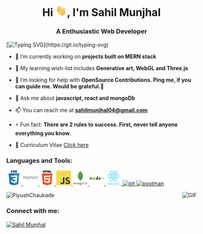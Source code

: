 <h1 align="center">Hi <img src="https://github.com/ABSphreak/ABSphreak/blob/master/gifs/Hi.gif" width="30px">, I'm Sahil Munjhal</h1>
<h3 align="center">A Enthusiastic Web Developer</h3>




[![Typing SVG](https://readme-typing-svg.herokuapp.com?font=Architects+Daughter&color=FF5733&size=25&center=false&lines=Explorer...;Full+Stack+Web+Developer...)](https://git.io/typing-svg)

- 🔭 I’m currently working on **projects built on MERN stack**

- 🌱 My learning wish-list includes **Generative art, WebGL and Three.js**

- 🤝 I’m looking for help with **OpenSource Contributions. Ping me, if you can guide me. Would be grateful.🌻**

- 💬 Ask me about **javascript, react and mongoDb**

- 📫 You can reach me at **sahilmunjhal04@gmail.com**

- ⚡ Fun fact: **There are 2 rules to success. First, never tell anyone everything you know.**

- 📄 Curriculum Vitae [Click here](https://drive.google.com/file/d/10RI9XRktzwGAZCpQNjSUx7WATm6BIQ09/view?usp=sharing)

<h3 align="left">Languages and Tools:</h3>
<p align="left" gap="10px"> </a> <a href="https://www.w3schools.com/css/" target="_blank"> <img src="https://raw.githubusercontent.com/devicons/devicon/master/icons/css3/css3-original-wordmark.svg" alt="css3" width="40" height="40"/> </a> <a href="https://expressjs.com" target="_blank"> 
  <img src="https://raw.githubusercontent.com/devicons/devicon/master/icons/express/express-original-wordmark.svg" alt="express" width="40" height="40"/> </a> <a href="https://www.w3.org/html/" target="_blank"> <img src="https://raw.githubusercontent.com/devicons/devicon/master/icons/html5/html5-original-wordmark.svg" alt="html5" width="40" height="40"/> </a>  <a href="https://developer.mozilla.org/en-US/docs/Web/JavaScript" target="_blank"> 
  <img src="https://raw.githubusercontent.com/devicons/devicon/master/icons/javascript/javascript-original.svg" alt="javascript" width="40" height="40"/> </a> <a href="https://www.mongodb.com/" target="_blank"> <img src="https://raw.githubusercontent.com/devicons/devicon/master/icons/mongodb/mongodb-original-wordmark.svg" alt="mongodb" width="40" height="40"/> </a> <a href="https://nodejs.org" target="_blank"> 
  <img src="https://raw.githubusercontent.com/devicons/devicon/master/icons/nodejs/nodejs-original-wordmark.svg" alt="nodejs" width="40" height="40"/> </a> <a href="https://reactjs.org/" target="_blank"> <img src="https://raw.githubusercontent.com/devicons/devicon/master/icons/react/react-original-wordmark.svg" alt="react" width="40" height="40"/> </a> <a href="https://git-scm.com/" target="_blank" rel="noreferrer"> <img src="https://www.vectorlogo.zone/logos/git-scm/git-scm-icon.svg" alt="git" width="40" height="40"/> </a> <a href="https://postman.com" target="_blank" rel="noreferrer"> <img src="https://www.vectorlogo.zone/logos/getpostman/getpostman-icon.svg" alt="postman" width="40" height="40"/> </a> </p>


<div>
   <img align="right" alt="GIF" src="https://media.giphy.com/media/836HiJc7pgzy8iNXCn/giphy.gif" />
  <p>
  <img align="left" src="https://github-readme-stats.vercel.app/api/top-langs?username=PiyushChaukade&show_icons=true&locale=en&layout=compact" alt="PiyushChaukade" /></p>
   
</div>

<!-- <div align="center">


</div> -->
</br>


<h3 align="left">Connect with me:</h3>
<p align="left">

<a href="https://www.linkedin.com/in/sahil-munjhal-40bb38207/" target="blank"><img align="center" src="https://raw.githubusercontent.com/rahuldkjain/github-profile-readme-generator/master/src/images/icons/Social/linked-in-alt.svg" alt="Sahil Munjhal" height="30" width="40" /></a>
</p>



<!-- <p>&nbsp;<img align="center" src="https://github-readme-stats.vercel.app/api?username=tambegaurav&show_icons=true&locale=en" alt="Sahil Munjhal" /></p>
<br/>
<p><img align="left" src="https://github-readme-stats.vercel.app/api/top-langs?username=tambegaurav&show_icons=true&locale=en&layout=compact" alt="Sahil Munjhal" /></p> -->

<br/>
